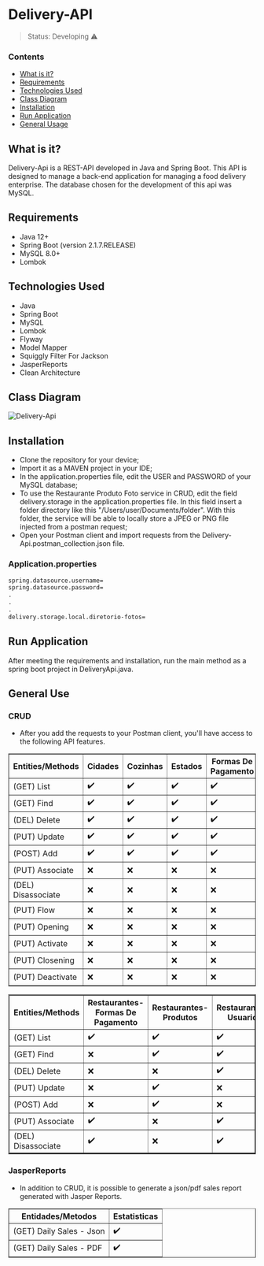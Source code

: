 <h1>Delivery-API</h1>

> Status: Developing ⚠️

### Contents
  
* [What is it?](#what-is-it)
* [Requirements](#requirements)
* [Technologies Used](#technologies)
* [Class Diagram](#uml)
* [Installation](#installation)
* [Run Application](#run-application)
* [General Usage](#general-usage)

## <a name="what-is-it"></a>What is it?

Delivery-Api is a REST-API developed in Java and Spring Boot. This API is designed to manage a back-end application for managing a food delivery enterprise. The database chosen for the development of this api was MySQL.

## <a name="requirements"></a>Requirements

- Java 12+
- Spring Boot (version 2.1.7.RELEASE)
- MySQL 8.0+
- Lombok

## <a name="technologies"></a>Technologies Used

- Java
- Spring Boot
- MySQL
- Lombok
- Flyway
- Model Mapper
- Squiggly Filter For Jackson
- JasperReports
- Clean Architecture

## <a name="uml"></a> Class Diagram
![Delivery-Api](https://user-images.githubusercontent.com/41877566/202730057-0e6a3cce-c6ee-43e3-9a06-0ba6ef6c2b07.jpg)

## <a name="installation"></a>Installation

- Clone the repository for your device;
- Import it as a MAVEN project in your IDE;
- In the application.properties file, edit the USER and PASSWORD of your MySQL database;
- To use the Restaurante Produto Foto service in CRUD, edit the field delivery.storage in the application.properties file. In this field insert a folder directory like this "/Users/user/Documents/folder". With this folder, the service will be able to locally store a JPEG or PNG file injected from a postman request;
- Open your Postman client and import requests from the Delivery-Api.postman_collection.json file.

### Application.properties
```xml
spring.datasource.username=
spring.datasource.password=
.
.
.
delivery.storage.local.diretorio-fotos=
```
## <a name="run-application"></a>Run Application

After meeting the requirements and installation, run the main method as a spring boot project in DeliveryApi.java.

## <a name="general-usage"></a>General Use

### CRUD

* After you add the requests to your Postman client, you'll have access to the following API features.

<table border="1">
   <thead>
   <tr>
       <th>Entities/Methods</th>
       <th>Cidades</th>
       <th>Cozinhas</th>
       <th>Estados</th>
       <th>Formas De Pagamento</th>
       <th>Grupos</th>
       <th>Grupos-Permissoes</th>
       <th>Pedidos</th>
       <th>Restaurantes</th>
   </tr>
   </thead>
   <tbody>
   <tr>
       <td>(GET) List</td>
       <td>✔️</td>
       <td>✔️</td>
       <td>✔️</td>
       <td>✔️</td>
       <td>✔️</td>
       <td>✔️</td>
       <td>✔️</td>
       <td>✔️</td>
   </tr>
   <tr>
       <td>(GET) Find</td>
       <td>✔️</td>
       <td>✔️</td>
       <td>✔️</td>
       <td>✔️</td>
       <td>✔️</td>
       <td>❌</td>
       <td>✔️</td>
       <td>✔️</td>
   </tr>
   
   <tr>
       <td>(DEL) Delete</td>
       <td>✔️</td>
       <td>✔️</td>
       <td>✔️</td>
       <td>✔️</td>
       <td>✔️</td>
       <td>❌</td>
       <td>❌</td>
       <td>❌</td>
   </tr>
     
   <tr>
       <td>(PUT) Update</td>
       <td>✔️</td>
       <td>✔️</td>
       <td>✔️</td>
       <td>✔️</td>
       <td>✔️</td>
       <td>❌</td>
       <td>❌</td>
       <td>✔️</td>
   </tr>
     
   <tr>
       <td>(POST) Add</td>
       <td>✔️</td>
       <td>✔️</td>
       <td>✔️</td>
       <td>✔️</td>
       <td>✔️</td>
       <td>❌</td>
       <td>✔️</td>
       <td>✔️</td>
   </tr>

   <tr>
       <td>(PUT) Associate</td>
       <td>❌</td>
       <td>❌</td>
       <td>❌</td>
       <td>❌</td>  
       <td>❌</td>
       <td>✔️</td>
       <td>❌</td>
       <td>❌</td>
   </tr>

   <tr>
       <td>(DEL) Disassociate</td>
       <td>❌</td>
       <td>❌</td>
       <td>❌</td>
       <td>❌</td>
       <td>❌</td>
       <td>✔️</td>
       <td>❌</td>
       <td>❌</td>
   </tr>

   <tr>
       <td>(PUT) Flow</td>
       <td>❌</td>
       <td>❌</td>
       <td>❌</td>
       <td>❌</td>
       <td>❌</td>       
       <td>❌</td>
       <td>✔️</td>
       <td>❌</td>
   </tr>

   <tr>
       <td>(PUT) Opening</td>
       <td>❌</td>
       <td>❌</td>
       <td>❌</td>
       <td>❌</td>
       <td>❌</td>
       <td>❌</td>
       <td>❌</td>
       <td>✔️</td>
   </tr>

   <tr>
       <td>(PUT) Activate</td>
       <td>❌</td>
       <td>❌</td>
       <td>❌</td>
       <td>❌</td>
       <td>❌</td>
       <td>❌</td>
       <td>❌</td>
       <td>✔️</td>
   </tr>

   <tr>
       <td>(PUT) Closening</td>
       <td>❌</td>
       <td>❌</td>
       <td>❌</td>
       <td>❌</td>
       <td>❌</td>
       <td>❌</td>
       <td>❌</td>
       <td>✔️</td>
   </tr>

   <tr>
       <td>(PUT) Deactivate</td>
       <td>❌</td>
       <td>❌</td>
       <td>❌</td>
       <td>❌</td>
       <td>❌</td>
       <td>❌</td>
       <td>❌</td>
       <td>✔️</td>
   </tr>

   </tbody>
</table>

<table border="2">
   <thead>
   <tr>
       <th>Entities/Methods</th>
       <th>Restaurantes-Formas De Pagamento</th>
       <th>Restaurantes-Produtos</th>
       <th>Restaurantes-Usuarios</th>
       <th>Restaurantes-Produto Foto</th>
       <th>Usuarios</th>
       <th>Usuarios-Grupos</th>
   </tr>
   </thead>
   <tbody>
   <tr>
       <td>(GET) List</td>
       <td>✔️</td>
       <td>✔️</td>
       <td>✔️</td>
       <td>❌</td>
       <td>✔️</td>
       <td>✔️</td>
   </tr>
   <tr>
       <td>(GET) Find</td>
       <td>❌</td>
       <td>✔️</td>
       <td>✔️</td>
       <td>❌</td>
       <td>✔️</td>
       <td>❌</td>
   </tr>
   
   <tr>
       <td>(DEL) Delete</td>
       <td>❌</td>
       <td>❌</td>
       <td>✔️</td>
       <td>❌</td>
       <td>✔️</td>
       <td>❌</td>
   </tr>
     
   <tr>
       <td>(PUT) Update</td>
       <td>❌</td>
       <td>✔️</td>
       <td>❌</td>
       <td>✔️</td>
       <td>✔️</td>
       <td>❌</td>
   </tr>
     
   <tr>
       <td>(POST) Add</td>
       <td>❌</td>
       <td>✔️</td>
       <td>❌</td>
       <td>❌</td>
       <td>✔️</td>
       <td>✔️</td>
   </tr>

   <tr>
       <td>(PUT) Associate</td>
       <td>✔️</td>       
       <td>❌</td>
       <td>✔️</td>
       <td>❌</td>
       <td>❌</td>
       <td>✔️</td>
   </tr>
   
   <tr>
       <td>(DEL) Disassociate</td>
       <td>✔️</td>
       <td>❌</td>
       <td>✔️</td>
       <td>❌</td>
       <td>❌</td>
       <td>✔️</td>
   </tr>

   </tbody>
</table>

### JasperReports
* In addition to CRUD, it is possible to generate a json/pdf sales report generated with Jasper Reports.

<table border="1">
   <thead>
   <tr>
       <th>Entidades/Metodos</th>
       <th>Estatisticas</th>
   </tr>
   </thead>
   <tbody>
   <tr>
       <td>(GET) Daily Sales - Json</td>
        <td>✔️</td>
   </tr>
   <tr>
        <td>(GET) Daily Sales - PDF</td>
        <td>✔️</td>
       
   </tr>
   </tbody>
</table>

